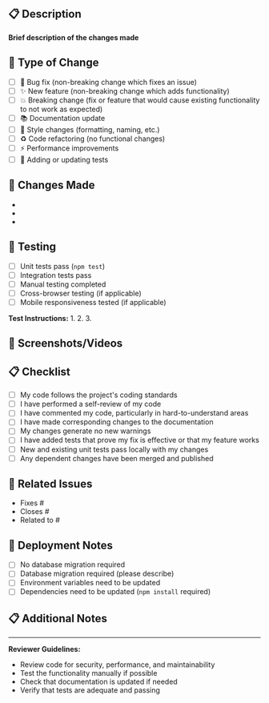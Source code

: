 ## 📋 Description
**Brief description of the changes made**

<!-- Provide a concise summary of what has been changed and why -->

## 🔄 Type of Change
<!-- Mark the relevant option with an "x" -->
- [ ] 🐛 Bug fix (non-breaking change which fixes an issue)
- [ ] ✨ New feature (non-breaking change which adds functionality)
- [ ] 💥 Breaking change (fix or feature that would cause existing functionality to not work as expected)
- [ ] 📚 Documentation update
- [ ] 🎨 Style changes (formatting, naming, etc.)
- [ ] ♻️ Code refactoring (no functional changes)
- [ ] ⚡ Performance improvements
- [ ] 🧪 Adding or updating tests

## 🚀 Changes Made
<!-- List the specific changes made in this PR -->
- 
- 
- 

## 🧪 Testing
<!-- Describe the tests you ran and how to reproduce them -->
- [ ] Unit tests pass (`npm test`)
- [ ] Integration tests pass
- [ ] Manual testing completed
- [ ] Cross-browser testing (if applicable)
- [ ] Mobile responsiveness tested (if applicable)

**Test Instructions:**
1. 
2. 
3. 

## 📸 Screenshots/Videos
<!-- Add screenshots for UI changes or videos for complex interactions -->
<!-- Use ![Alt text](image-url) or drag and drop images -->

## 📋 Checklist
<!-- Mark completed items with an "x" -->
- [ ] My code follows the project's coding standards
- [ ] I have performed a self-review of my code
- [ ] I have commented my code, particularly in hard-to-understand areas
- [ ] I have made corresponding changes to the documentation
- [ ] My changes generate no new warnings
- [ ] I have added tests that prove my fix is effective or that my feature works
- [ ] New and existing unit tests pass locally with my changes
- [ ] Any dependent changes have been merged and published

## 🔗 Related Issues
<!-- Link related issues using keywords (e.g., "Fixes #123", "Closes #456", "Related to #789") -->
- Fixes #
- Closes #
- Related to #

## 🚀 Deployment Notes
<!-- Any special considerations for deployment -->
- [ ] No database migration required
- [ ] Database migration required (please describe)
- [ ] Environment variables need to be updated
- [ ] Dependencies need to be updated (`npm install` required)

## 📋 Additional Notes
<!-- Any additional information that might be helpful for reviewers -->

---

**Reviewer Guidelines:**
- Review code for security, performance, and maintainability
- Test the functionality manually if possible
- Check that documentation is updated if needed
- Verify that tests are adequate and passing
